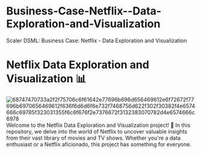 # Business-Case-Netflix--Data-Exploration-and-Visualization
Scaler DSML: Business Case: Netflix - Data Exploration and Visualization
# Netflix Data Exploration and Visualization 📊
![68747470733a2f2f75706c6f61642e77696b696d656469612e6f72672f77696b6970656469612f636f6d6d6f6e732f7468756d622f302f30382f4e6574666c69785f323031355f6c6f676f2e7376672f3132383070782d4e6574666c6978](https://github.com/santhosh-spark/Business-Case-Netflix--Data-Exploration-and-Visualization/assets/73495628/21f12510-5d3a-46de-9203-355c1b19684c)
Welcome to the Netflix Data Exploration and Visualization project! 🎉 In this repository, we delve into the world of Netflix to uncover valuable insights from their vast library of movies and TV shows. Whether you're a data enthusiast or a Netflix aficionado, this project has something for everyone.
